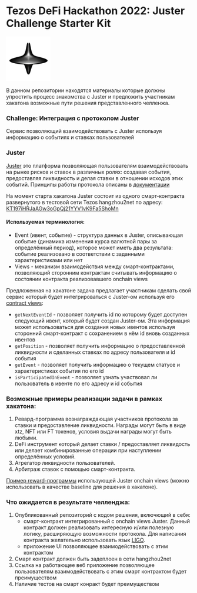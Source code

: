 # Tezos DeFi Hackathon 2022: Juster Challenge Starter Kit

![Juster](./assets/logo.png)

В данном репозитории находятся материалы которые должны упростить процесс знакомства с Juster и предложить участникам хакатона возможные пути решения представленного челленжа.

### Challenge: Интеграция с протоколом Juster
Сервис позволяющий взаимодействовать с Juster используя информацию о событиях и ставках пользователей

### Juster
[Juster](https://app.juster.fi/) это платформа позволяющая пользователям взаимодействовать на рынке рисков и ставок в различных ролях: создавая события, предоставляя ликвидность и делая ставки в отношении исходов этих событий. Принципы работы протокола описаны в [документации](https://app.juster.fi/docs/introduction)

На момент старта хакатона Juster состоит из одного смарт-контракта развернутого в тестовой сети Tezos hangzhou2net по адресу: [KT197iHRJaAGw3oGpQj21YYV1vK9Fa5ShoMn](https://hangzhou2net.tzkt.io/KT197iHRJaAGw3oGpQj21YYV1vK9Fa5ShoMn/operations/)

#### Используемая терминология:
- Event (ивент, событие) - структура данных в Juster, описывающая событие (динамика изменения курса валютной пары за определённый период), которое может иметь два результата: событие реализовано в соответствии с заданными характеристиками или нет
- Views - механизм взаимодействия между смарт-контрактами, позволяющий сторонним контрактам считывать информацию о состоянии контракта реализовавшего onchain views

Предложенная на хакатоне задача предлагает участникам сделать свой сервис который будет интегрироваться с Juster-ом используя его [contract views](https://hangzhou2net.tzkt.io/KT197iHRJaAGw3oGpQj21YYV1vK9Fa5ShoMn/views):
* `getNextEventId` - позволяет получить id по которому будет доступен следующий ивент, который будет создан Juster-ом. Эта информация может использоваться для создания новых ивентов используя сторонний смарт-контракт с сохранением в нём id вновь созданных ивентов
* `getPosition` - позволяет получить информацию о предоставленной ликвидности и сделанных ставках по адресу пользователя и id события
* `getEvent` - позволяет получить информацию о текущем статусе и характеристиках события по его id
* `isParticipatedInEvent` - позволяет узнать участвовал ли пользователь в ивенте по его адресу и id события

### Возможные примеры реализации задачи в рамках хакатона:
1. Ревард-программа вознаграждающая участников протокола за ставки и предоставление ликвидности. Награды могут быть в виде xtz, NFT или FT токенов, условия выдачи награды могут быть любыми.
2. DeFi инструмент который делает ставки / предоставляет ликвидость или делает комбинированные операции при наступлении определённых условий.
3. Агрегатор ликвидности пользователей.
4. Арбитраж ставок с помощью смарт-контракта.

[Пример reward-программы](reward.ligo) использующей Juster onchain views (можно использовать в качестве baseline для решения в хакатоне).

### Что ожидается в результате челленджа:
1. Опубликованный репозиторий с кодом решения, включющий в себя:
    - смарт-контракт интегрированный с onchain views Juster. Данный контракт должен реализовать интересную и/или полезную логику, расширяющую возможности протокола. Для написания контракта желательно использовать язык [LIGO](https://ligolang.org/).
    - приложение UI позволяющее взаимодействовать с этим контрактом
2. Смарт контракт должен быть задеплоен в сети hangzhou2net
3. Ссылка на работающее веб приложение позволяющее пользователям взаимодействовать с этим смарт контрактом будет преимуществом
4. Наличие тестов на смарт конракт будет преимуществом

